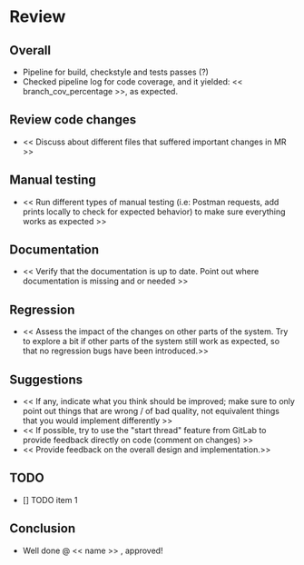 # Review

## Overall
- Pipeline for build, checkstyle and tests passes (?)
- Checked pipeline log for code coverage, and it yielded: << branch_cov_percentage >>, as expected. 

## Review code changes
- << Discuss about different files that suffered important changes in MR >>




## Manual testing
- << Run different types of manual testing (i.e: Postman requests, add prints locally to check for expected behavior) to make sure everything works as expected >>

## Documentation

- << Verify that the documentation is up to date. Point out where documentation is missing and or needed >>

## Regression 
- << Assess the impact of the changes on other parts of the system. Try to explore a bit if other parts of the system still work as 
expected, so that no regression bugs have been introduced.>>

## Suggestions
- << If any, indicate what you think should be improved; make sure to only point out things that are wrong / of bad quality, not equivalent things that you would implement differently >>
- << If possible, try to use the "start thread" feature from GitLab to provide feedback directly on code (comment on changes) >> 
- << Provide feedback on the overall design and implementation.>>

## TODO
- [] TODO item 1


## Conclusion
- Well done @ << name >> , approved!





